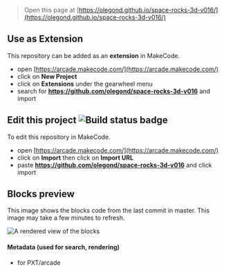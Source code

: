  


> Open this page at [https://olegond.github.io/space-rocks-3d-v016/](https://olegond.github.io/space-rocks-3d-v016/)

## Use as Extension

This repository can be added as an **extension** in MakeCode.

* open [https://arcade.makecode.com/](https://arcade.makecode.com/)
* click on **New Project**
* click on **Extensions** under the gearwheel menu
* search for **https://github.com/olegond/space-rocks-3d-v016** and import

## Edit this project ![Build status badge](https://github.com/olegond/space-rocks-3d-v016/workflows/MakeCode/badge.svg)

To edit this repository in MakeCode.

* open [https://arcade.makecode.com/](https://arcade.makecode.com/)
* click on **Import** then click on **Import URL**
* paste **https://github.com/olegond/space-rocks-3d-v016** and click import

## Blocks preview

This image shows the blocks code from the last commit in master.
This image may take a few minutes to refresh.

![A rendered view of the blocks](https://github.com/olegond/space-rocks-3d-v016/raw/master/.github/makecode/blocks.png)

#### Metadata (used for search, rendering)

* for PXT/arcade
<script src="https://makecode.com/gh-pages-embed.js"></script><script>makeCodeRender("{{ site.makecode.home_url }}", "{{ site.github.owner_name }}/{{ site.github.repository_name }}");</script>
